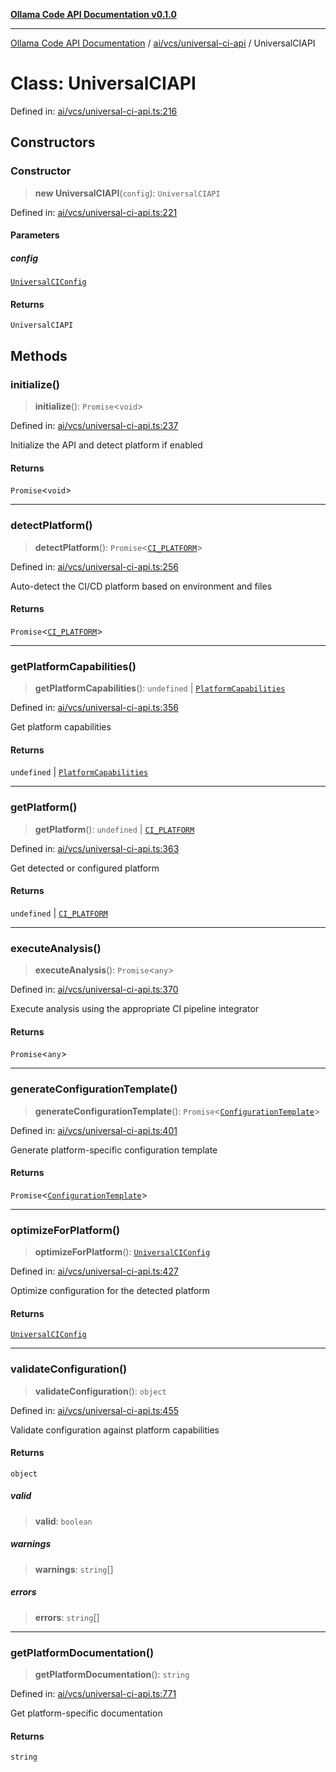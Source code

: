 [**Ollama Code API Documentation v0.1.0**](../../../../README.md)

***

[Ollama Code API Documentation](../../../../modules.md) / [ai/vcs/universal-ci-api](../README.md) / UniversalCIAPI

# Class: UniversalCIAPI

Defined in: [ai/vcs/universal-ci-api.ts:216](https://github.com/erichchampion/ollama-code/blob/7bf02bdc8ebf923c87dd1be8a3c8c4011170f2d0/ollama-code/src/ai/vcs/universal-ci-api.ts#L216)

## Constructors

### Constructor

> **new UniversalCIAPI**(`config`): `UniversalCIAPI`

Defined in: [ai/vcs/universal-ci-api.ts:221](https://github.com/erichchampion/ollama-code/blob/7bf02bdc8ebf923c87dd1be8a3c8c4011170f2d0/ollama-code/src/ai/vcs/universal-ci-api.ts#L221)

#### Parameters

##### config

[`UniversalCIConfig`](../interfaces/UniversalCIConfig.md)

#### Returns

`UniversalCIAPI`

## Methods

### initialize()

> **initialize**(): `Promise`\<`void`\>

Defined in: [ai/vcs/universal-ci-api.ts:237](https://github.com/erichchampion/ollama-code/blob/7bf02bdc8ebf923c87dd1be8a3c8c4011170f2d0/ollama-code/src/ai/vcs/universal-ci-api.ts#L237)

Initialize the API and detect platform if enabled

#### Returns

`Promise`\<`void`\>

***

### detectPlatform()

> **detectPlatform**(): `Promise`\<[`CI_PLATFORM`](../type-aliases/CI_PLATFORM.md)\>

Defined in: [ai/vcs/universal-ci-api.ts:256](https://github.com/erichchampion/ollama-code/blob/7bf02bdc8ebf923c87dd1be8a3c8c4011170f2d0/ollama-code/src/ai/vcs/universal-ci-api.ts#L256)

Auto-detect the CI/CD platform based on environment and files

#### Returns

`Promise`\<[`CI_PLATFORM`](../type-aliases/CI_PLATFORM.md)\>

***

### getPlatformCapabilities()

> **getPlatformCapabilities**(): `undefined` \| [`PlatformCapabilities`](../interfaces/PlatformCapabilities.md)

Defined in: [ai/vcs/universal-ci-api.ts:356](https://github.com/erichchampion/ollama-code/blob/7bf02bdc8ebf923c87dd1be8a3c8c4011170f2d0/ollama-code/src/ai/vcs/universal-ci-api.ts#L356)

Get platform capabilities

#### Returns

`undefined` \| [`PlatformCapabilities`](../interfaces/PlatformCapabilities.md)

***

### getPlatform()

> **getPlatform**(): `undefined` \| [`CI_PLATFORM`](../type-aliases/CI_PLATFORM.md)

Defined in: [ai/vcs/universal-ci-api.ts:363](https://github.com/erichchampion/ollama-code/blob/7bf02bdc8ebf923c87dd1be8a3c8c4011170f2d0/ollama-code/src/ai/vcs/universal-ci-api.ts#L363)

Get detected or configured platform

#### Returns

`undefined` \| [`CI_PLATFORM`](../type-aliases/CI_PLATFORM.md)

***

### executeAnalysis()

> **executeAnalysis**(): `Promise`\<`any`\>

Defined in: [ai/vcs/universal-ci-api.ts:370](https://github.com/erichchampion/ollama-code/blob/7bf02bdc8ebf923c87dd1be8a3c8c4011170f2d0/ollama-code/src/ai/vcs/universal-ci-api.ts#L370)

Execute analysis using the appropriate CI pipeline integrator

#### Returns

`Promise`\<`any`\>

***

### generateConfigurationTemplate()

> **generateConfigurationTemplate**(): `Promise`\<[`ConfigurationTemplate`](../interfaces/ConfigurationTemplate.md)\>

Defined in: [ai/vcs/universal-ci-api.ts:401](https://github.com/erichchampion/ollama-code/blob/7bf02bdc8ebf923c87dd1be8a3c8c4011170f2d0/ollama-code/src/ai/vcs/universal-ci-api.ts#L401)

Generate platform-specific configuration template

#### Returns

`Promise`\<[`ConfigurationTemplate`](../interfaces/ConfigurationTemplate.md)\>

***

### optimizeForPlatform()

> **optimizeForPlatform**(): [`UniversalCIConfig`](../interfaces/UniversalCIConfig.md)

Defined in: [ai/vcs/universal-ci-api.ts:427](https://github.com/erichchampion/ollama-code/blob/7bf02bdc8ebf923c87dd1be8a3c8c4011170f2d0/ollama-code/src/ai/vcs/universal-ci-api.ts#L427)

Optimize configuration for the detected platform

#### Returns

[`UniversalCIConfig`](../interfaces/UniversalCIConfig.md)

***

### validateConfiguration()

> **validateConfiguration**(): `object`

Defined in: [ai/vcs/universal-ci-api.ts:455](https://github.com/erichchampion/ollama-code/blob/7bf02bdc8ebf923c87dd1be8a3c8c4011170f2d0/ollama-code/src/ai/vcs/universal-ci-api.ts#L455)

Validate configuration against platform capabilities

#### Returns

`object`

##### valid

> **valid**: `boolean`

##### warnings

> **warnings**: `string`[]

##### errors

> **errors**: `string`[]

***

### getPlatformDocumentation()

> **getPlatformDocumentation**(): `string`

Defined in: [ai/vcs/universal-ci-api.ts:771](https://github.com/erichchampion/ollama-code/blob/7bf02bdc8ebf923c87dd1be8a3c8c4011170f2d0/ollama-code/src/ai/vcs/universal-ci-api.ts#L771)

Get platform-specific documentation

#### Returns

`string`
